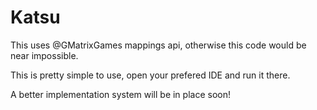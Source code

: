 # Katsu




This uses @GMatrixGames mappings api, otherwise this code would be near impossible.

This is pretty simple to use, open your prefered IDE and run it there.

A better implementation system will be in place soon!

